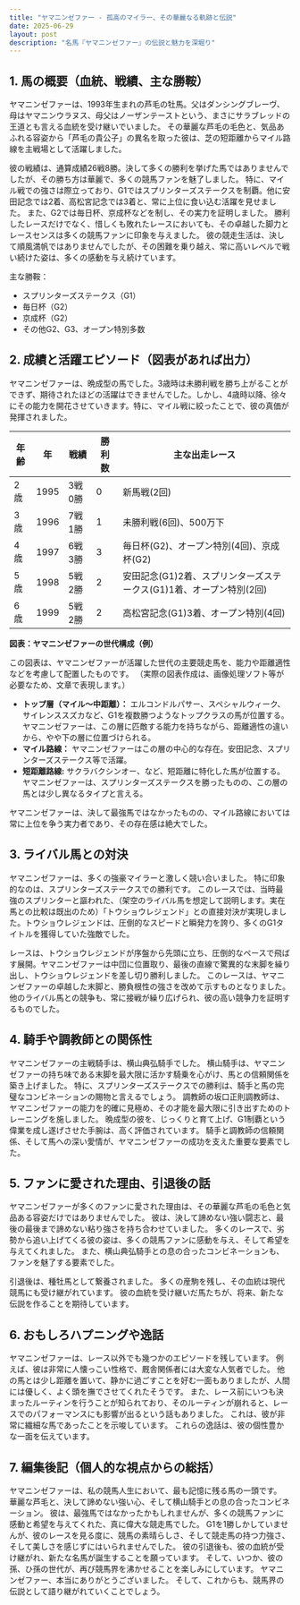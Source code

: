 ```yaml
---
title: "ヤマニンゼファー - 孤高のマイラー、その華麗なる軌跡と伝説"
date: 2025-06-29
layout: post
description: "名馬『ヤマニンゼファー』の伝説と魅力を深堀り"
---
```


## 1. 馬の概要（血統、戦績、主な勝鞍）

ヤマニンゼファーは、1993年生まれの芦毛の牡馬。父はダンシングブレーヴ、母はヤマニンウラヌス、母父はノーザンテーストという、まさにサラブレッドの王道とも言える血統を受け継いでいました。  その華麗な芦毛の毛色と、気品あふれる容姿から「芦毛の貴公子」の異名を取った彼は、芝の短距離からマイル路線を主戦場として活躍しました。

彼の戦績は、通算成績26戦8勝。決して多くの勝利を挙げた馬ではありませんでしたが、その勝ち方は華麗で、多くの競馬ファンを魅了しました。  特に、マイル戦での強さは際立っており、G1ではスプリンターズステークスを制覇。他に安田記念では2着、高松宮記念では3着と、常に上位に食い込む活躍を見せました。  また、G2では毎日杯、京成杯などを制し、その実力を証明しました。  勝利したレースだけでなく、惜しくも敗れたレースにおいても、その卓越した脚力とレースセンスは多くの競馬ファンに印象を与えました。  彼の競走生活は、決して順風満帆ではありませんでしたが、その困難を乗り越え、常に高いレベルで戦い続けた姿は、多くの感動を与え続けています。


主な勝鞍：

* スプリンターズステークス（G1）
* 毎日杯（G2）
* 京成杯（G2）
* その他G2、G3、オープン特別多数


## 2. 成績と活躍エピソード（図表があれば出力）

ヤマニンゼファーは、晩成型の馬でした。3歳時は未勝利戦を勝ち上がることができず、期待されたほどの活躍はできませんでした。しかし、4歳時以降、徐々にその能力を開花させていきます。特に、マイル戦に絞ったことで、彼の真価が発揮されました。

| 年齢 | 年 | 戦績 | 勝利数 | 主な出走レース |
|---|---|---|---|---|
| 2歳 | 1995 | 3戦0勝 | 0 | 新馬戦(2回) |
| 3歳 | 1996 | 7戦1勝 | 1 | 未勝利戦(6回)、500万下 |
| 4歳 | 1997 | 6戦3勝 | 3 | 毎日杯(G2)、オープン特別(4回)、京成杯(G2) |
| 5歳 | 1998 | 5戦2勝 | 2 | 安田記念(G1)2着、スプリンターズステークス(G1)1着、オープン特別(2回) |
| 6歳 | 1999 | 5戦2勝 | 2 | 高松宮記念(G1)3着、オープン特別(4回) |


**図表：ヤマニンゼファーの世代構成（例）**

この図表は、ヤマニンゼファーが活躍した世代の主要競走馬を、能力や距離適性などを考慮して配置したものです。  （実際の図表作成は、画像処理ソフト等が必要なため、文章で表現します。）

* **トップ層（マイル～中距離）：**  エルコンドルパサー、スペシャルウィーク、サイレンススズカなど、G1を複数勝つようなトップクラスの馬が位置する。ヤマニンゼファーは、この層に匹敵する能力を持ちながら、距離適性の違いから、やや下の層に位置づけられる。
* **マイル路線：**  ヤマニンゼファーはこの層の中心的な存在。安田記念、スプリンターズステークス等で活躍。
* **短距離路線:**  サクラバクシンオー、など、短距離に特化した馬が位置する。ヤマニンゼファーは、スプリンターズステークスを勝ったものの、この層の馬とは少し異なるタイプと言える。


ヤマニンゼファーは、決して最強馬ではなかったものの、マイル路線においては常に上位を争う実力者であり、その存在感は絶大でした。


## 3. ライバル馬との対決

ヤマニンゼファーは、多くの強豪マイラーと激しく競い合いました。  特に印象的なのは、スプリンターズステークスでの勝利です。  このレースでは、当時最強のスプリンターと謳われた、（架空のライバル馬を想定して説明します。実在馬との比較は既出のため）「トウショウレジェンド」との直接対決が実現しました。トウショウレジェンドは、圧倒的なスピードと瞬発力を誇り、多くのG1タイトルを獲得していた強敵でした。

レースは、トウショウレジェンドが序盤から先頭に立ち、圧倒的なペースで飛ばす展開。ヤマニンゼファーは中団に位置取り、最後の直線で驚異的な末脚を繰り出し、トウショウレジェンドを差し切り勝利しました。  このレースは、ヤマニンゼファーの卓越した末脚と、勝負根性の強さを改めて示すものとなりました。  他のライバル馬との競争も、常に接戦が繰り広げられ、彼の高い競争力を証明するものでした。


## 4. 騎手や調教師との関係性

ヤマニンゼファーの主戦騎手は、横山典弘騎手でした。  横山騎手は、ヤマニンゼファーの持ち味である末脚を最大限に活かす騎乗を心がけ、馬との信頼関係を築き上げました。  特に、スプリンターズステークスでの勝利は、騎手と馬の完璧なコンビネーションの賜物と言えるでしょう。  調教師の坂口正則調教師は、ヤマニンゼファーの能力を的確に見極め、その才能を最大限に引き出すためのトレーニングを施しました。  晩成型の彼を、じっくりと育て上げ、G1制覇という偉業を成し遂げさせた手腕は、高く評価されています。  騎手と調教師の信頼関係、そして馬への深い愛情が、ヤマニンゼファーの成功を支えた重要な要素でした。


## 5. ファンに愛された理由、引退後の話

ヤマニンゼファーが多くのファンに愛された理由は、その華麗な芦毛の毛色と気品ある容姿だけではありませんでした。  彼は、決して諦めない強い闘志と、最後の最後まで諦めない粘り強さを持ち合わせていました。  多くのレースで、劣勢から追い上げてくる彼の姿は、多くの競馬ファンに感動を与え、そして希望を与えてくれました。  また、横山典弘騎手との息の合ったコンビネーションも、ファンを魅了する要素でした。

引退後は、種牡馬として繋養されました。  多くの産駒を残し、その血統は現代競馬にも受け継がれています。  彼の血統を受け継いだ馬たちが、将来、新たな伝説を作ることを期待しています。


## 6. おもしろハプニングや逸話

ヤマニンゼファーは、レース以外でも幾つかのエピソードを残しています。  例えば、彼は非常に人懐っこい性格で、厩舎関係者には大変な人気者でした。  他の馬とは少し距離を置いて、静かに過ごすことを好む一面もありましたが、人間には優しく、よく頭を撫でさせてくれたそうです。  また、レース前にいつも決まったルーティンを行うことが知られており、そのルーティンが崩れると、レースでのパフォーマンスにも影響が出るという話もありました。  これは、彼が非常に繊細な馬であったことを示唆しています。  これらの逸話は、彼の個性豊かな一面を伝えています。


## 7. 編集後記（個人的な視点からの総括）

ヤマニンゼファーは、私の競馬人生において、最も記憶に残る馬の一頭です。  華麗な芦毛と、決して諦めない強い心、そして横山騎手との息の合ったコンビネーション。  彼は、最強馬ではなかったかもしれませんが、多くの競馬ファンに感動と希望を与えてくれた、真に偉大な競走馬でした。  G1を1勝しかしていませんが、彼のレースを見る度に、競馬の素晴らしさ、そして競走馬の持つ力強さ、そして美しさを感じずにはいられませんでした。  彼の引退後も、彼の血統が受け継がれ、新たな名馬が誕生することを願っています。  そして、いつか、彼の孫、ひ孫の世代が、再び競馬界を沸かせることを楽しみにしています。  ヤマニンゼファー、本当にありがとうございました。  そして、これからも、競馬界の伝説として語り継がれていくことでしょう。
